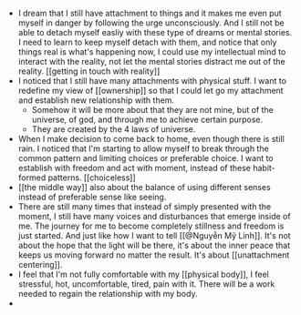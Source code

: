 - I dream that I still have attachment to things and it makes me even put myself in danger by following the urge unconsciously. And I still not be able to detach myself easliy with these type of dreams or mental stories. I need to learn to keep myself detach with them, and notice that only things real is what's happening now, I could use my intellectual mind to interact with the reality, not let the mental stories distract me out of the reality. [[getting in touch with reality]]
- I noticed that I still have many attachments with physical stuff. I want to redefine my view of [[ownership]] so that I could let go my attachment and establish new relationship with them. 
    - Somehow it will be more about that they are not mine, but of the universe, of god, and through me to achieve certain purpose.
    - They are created by the 4 laws of universe.
- When I make decision to come back to home, even though there is still rain. I noticed that I'm starting to allow myself to break through the common pattern and limiting choices or preferable choice. I want to establish with freedom and act with moment, instead of these habit-formed patterns. [[choiceless]]
- [[the middle way]] also about the balance of using different senses instead of preferable sense like seeing.
- There are still many times that instead of simply presented with the moment, I still have many voices and disturbances that emerge inside of me. The journey for me to become completely stillness and freedom is just started. And just like how I want to tell [[@Nguyễn Mỹ Linh]]. It's not about the hope that the light will be there, it's about the inner peace that keeps us moving forward no matter the result. It's about [[unattachment centering]].
- I feel that I'm not fully comfortable with my [[physical body]], I feel stressful, hot, uncomfortable, tired, pain with it. There will be a work needed to regain the relationship with my body.
- 
